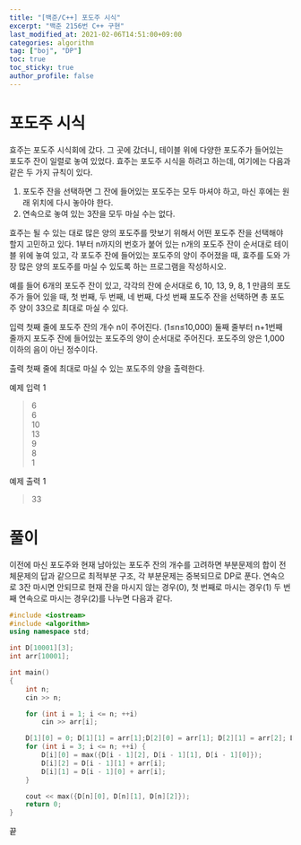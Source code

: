 ```yaml
---
title: "[백준/C++] 포도주 시식"
excerpt: "백준 2156번 C++ 구현"
last_modified_at: 2021-02-06T14:51:00+09:00
categories: algorithm
tag: ["boj", "DP"]
toc: true
toc_sticky: true
author_profile: false
---
```


# 포도주 시식

효주는 포도주 시식회에 갔다. 그 곳에 갔더니, 테이블 위에 다양한 포도주가 들어있는 포도주 잔이 일렬로 놓여 있었다. 효주는 포도주 시식을 하려고 하는데, 여기에는 다음과 같은 두 가지 규칙이 있다.

1. 포도주 잔을 선택하면 그 잔에 들어있는 포도주는 모두 마셔야 하고, 마신 후에는 원래 위치에 다시 놓아야 한다.
2. 연속으로 놓여 있는 3잔을 모두 마실 수는 없다.

효주는 될 수 있는 대로 많은 양의 포도주를 맛보기 위해서 어떤 포도주 잔을 선택해야 할지 고민하고 있다. 1부터 n까지의 번호가 붙어 있는 n개의 포도주 잔이 순서대로 테이블 위에 놓여 있고, 각 포도주 잔에 들어있는 포도주의 양이 주어졌을 때, 효주를 도와 가장 많은 양의 포도주를 마실 수 있도록 하는 프로그램을 작성하시오. 

예를 들어 6개의 포도주 잔이 있고, 각각의 잔에 순서대로 6, 10, 13, 9, 8, 1 만큼의 포도주가 들어 있을 때, 첫 번째, 두 번째, 네 번째, 다섯 번째 포도주 잔을 선택하면 총 포도주 양이 33으로 최대로 마실 수 있다.

입력
첫째 줄에 포도주 잔의 개수 n이 주어진다. (1≤n≤10,000) 둘째 줄부터 n+1번째 줄까지 포도주 잔에 들어있는 포도주의 양이 순서대로 주어진다. 포도주의 양은 1,000 이하의 음이 아닌 정수이다.

출력
첫째 줄에 최대로 마실 수 있는 포도주의 양을 출력한다.

예제 입력 1

> 6  
> 6  
> 10  
> 13  
> 9  
> 8  
> 1  

예제 출력 1

> 33  

# 풀이

이전에 마신 포도주와 현재 남아있는 포도주 잔의 개수를 고려하면 부분문제의 합이 전체문제의 답과 같으므로 최적부분 구조, 각 부분문제는 중복되므로 DP로 푼다.
연속으로 3잔 마시면 안되므로 현재 잔을 마시지 않는 경우(0), 첫 번째로 마시는 경우(1) 두 번째 연속으로 마시는 경우(2)를 나누면 다음과 같다.

``` c++
#include <iostream>
#include <algorithm>
using namespace std;

int D[10001][3];
int arr[10001];

int main()
{
	int n;
	cin >> n;

	for (int i = 1; i <= n; ++i)
		cin >> arr[i];

	D[1][0] = 0; D[1][1] = arr[1];D[2][0] = arr[1]; D[2][1] = arr[2]; D[2][2] = arr[1] + arr[2];
	for (int i = 3; i <= n; ++i) {
		D[i][0] = max({D[i - 1][2], D[i - 1][1], D[i - 1][0]});
		D[i][2] = D[i - 1][1] + arr[i];
		D[i][1] = D[i - 1][0] + arr[i];
	}

	cout << max({D[n][0], D[n][1], D[n][2]});
	return 0;
}
```

끝